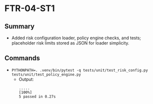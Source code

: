 # FTR-04-ST1

## Summary
- Added risk configuration loader, policy engine checks, and tests; placeholder risk limits stored as JSON for loader simplicity.

## Commands
- `PYTHONPATH=. .venv/bin/pytest -q tests/unit/test_risk_config.py tests/unit/test_policy_engine.py`
  - Output:
    ```
    .....                                                                    [100%]
    5 passed in 0.27s
    ```
